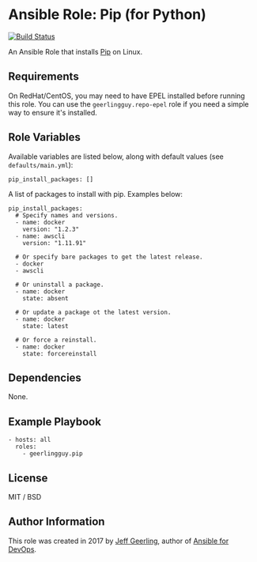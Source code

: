 # Ansible Role: Pip (for Python)

[![Build Status](https://travis-ci.org/geerlingguy/ansible-role-pip.svg?branch=master)](https://travis-ci.org/geerlingguy/ansible-role-pip)

An Ansible Role that installs [Pip](https://pip.pypa.io) on Linux.

## Requirements

On RedHat/CentOS, you may need to have EPEL installed before running this role. You can use the `geerlingguy.repo-epel` role if you need a simple way to ensure it's installed.

## Role Variables

Available variables are listed below, along with default values (see `defaults/main.yml`):

    pip_install_packages: []

A list of packages to install with pip. Examples below:

    pip_install_packages:
      # Specify names and versions.
      - name: docker
        version: "1.2.3"
      - name: awscli
        version: "1.11.91"
    
      # Or specify bare packages to get the latest release.
      - docker
      - awscli
    
      # Or uninstall a package.
      - name: docker
        state: absent
    
      # Or update a package ot the latest version.
      - name: docker
        state: latest
    
      # Or force a reinstall.
      - name: docker
        state: forcereinstall

## Dependencies

None.

## Example Playbook

    - hosts: all
      roles:
        - geerlingguy.pip

## License

MIT / BSD

## Author Information

This role was created in 2017 by [Jeff Geerling](https://www.jeffgeerling.com/), author of [Ansible for DevOps](https://www.ansiblefordevops.com/).
